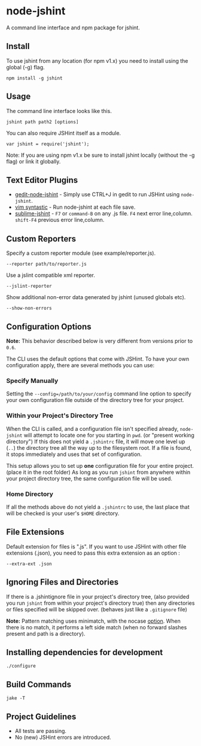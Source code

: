 # node-jshint

A command line interface and npm package for jshint.

## Install

To use jshint from any location (for npm v1.x) you need to install using the global (-g) flag.

    npm install -g jshint

## Usage

The command line interface looks like this.

    jshint path path2 [options]

You can also require JSHint itself as a module.

    var jshint = require('jshint');

Note: If you are using npm v1.x be sure to install jshint locally (without the -g flag) or link it globally.

## Text Editor Plugins

* [gedit-node-jshint](https://github.com/niftylettuce/gedit-node-jshint) - Simply use CTRL+J in gedit to run JSHint using `node-jshint`.
* [vim syntastic](https://github.com/scrooloose/syntastic) - Run node-jshint at each file save.
* [sublime-jshint](https://github.com/uipoet/sublime-jshint) - `F7` or `command-B` on any .js file. `F4` next error line,column. `shift-F4` previous error line,column.

## Custom Reporters

Specify a custom reporter module (see example/reporter.js).

    --reporter path/to/reporter.js

Use a jslint compatible xml reporter.

    --jslint-reporter

Show additional non-error data generated by jshint (unused globals etc).

    --show-non-errors

## Configuration Options

**Note:** This behavior described below is very different from versions prior to `0.6`.

The CLI uses the default options that come with JSHint. To have your own configuration apply, there are several methods you can use:

### Specify Manually

Setting the `--config=/path/to/your/config` command line option to specify your own configuration file outside of the directory tree for your project.

### Within your Project's Directory Tree

When the CLI is called, and a configuration file isn't specified already, `node-jshint` will attempt to locate one for you starting in `pwd`. (or "present working directory") If this does not yield a `.jshintrc` file, it will move one level up (`..`) the directory tree all the way up to the filesystem root. If a file is found, it stops immediately and uses that set of configuration.

This setup allows you to set up **one** configuration file for your entire project. (place it in the root folder) As long as you run `jshint` from anywhere within your project directory tree, the same configuration file will be used.

### Home Directory

If all the methods above do not yield a `.jshintrc` to use, the last place that will be checked is your user's `$HOME` directory.

## File Extensions

Default extension for files is ".js". If you want to use JSHint with other file extensions (.json), you need to pass this extra extension as an option :

    --extra-ext .json

## Ignoring Files and Directories

If there is a .jshintignore file in your project's directory tree, (also provided you run `jshint` from within your project's directory true) then any directories or files specified will be skipped over. (behaves just like a `.gitignore` file)

**Note:** Pattern matching uses minimatch, with the nocase [option](https://github.com/isaacs/minimatch). When there is no match, it performs a left side match (when no forward slashes present and path is a directory).

## Installing dependencies for development

    ./configure

## Build Commands

    jake -T

## Project Guidelines

* All tests are passing.
* No (new) JSHint errors are introduced.

